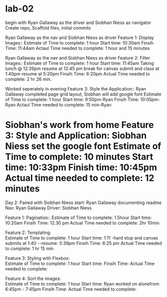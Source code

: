 # lab-02
begin with 
Ryan Gallaway as the driver and Siobhan Niess as navigator
Create repo, Scaffold files, initial commits



Ryan Gallaway as the nav and Siobhan Niess as driver
Feature 1: Display Images::
Estimate of Time to complete: 1 hour
Start time: 10:30am
Finsih Time: 11:44am
Actaul Time needed to complete: 1 hour and 15 minutes 



Ryan Gallaway as the nav and Siobhan Niess as driver
Feature 2: Filter Images::
Estimate of Time to complete: 1 hour
Start time: 11:45am
Taking lunch @ 12:26pm
resume at 12:45 pm
break for canvas submit and class at 1:40pm
resume at 5:20pm
Finsih Time: 6:20pm
Actual Time needed to complete: 2 hr 26 min.  



Worked seperately in evening
Feature 3: Style the Application::
Ryan Gallaway completed page grid layout,
Siobhan will add google font
Estimate of Time to complete: 1 hour
Start time: 9:50pm-Ryan
Finsih Time: 10:05pm-Ryan
Actaul Time needed to complete: 15 min-Ryan

Siobhan's work from home
Feature 3: Style and Application:
Siobhan Niess set the google font
Estimate of Time to complete: 10 minutes
Start time: 10:33pm
Finish time: 10:45pm 
Actual time needed to complete: 12 minutes
===============================================================================================
Day 2: Paired with Siobhan Niess
start: Ryan Gallaway documenting readme
Nav: Ryan Gallaway 
Driver: Siobhan Niess



Feature 1: Pagination::
Estimate of Time to complete: 1.5hour
Start time: 10:20am
Finsih Time: 12.30 pm
Actual Time needed to complete: 2hr 10min


Feature 2: Templating:  
Estimate of Time to complete: 1 hour
Start time: 1:11 -hard stop and canvas submits at 1:40 --resume: 5:39pm
Finsih Time: 6:25 pm
Actual Time needed to complete: 1 hr 15 min

Feature 3: Styling with Flexbox:  
Estimate of Time to complete: 1 hour
Start time:
Finsih Time: 
Actual Time needed to complete: 

Feature 4: Sort the images:  
Estimate of Time to complete: 1 hour
Start time: Ryan worked on alonefrom 6:45pm - 7:45pm
Finsih Time: 
Actual Time needed to complete:

